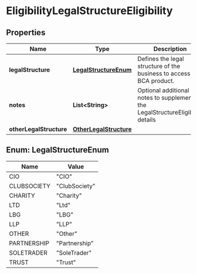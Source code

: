 
# EligibilityLegalStructureEligibility

## Properties
Name | Type | Description | Notes
------------ | ------------- | ------------- | -------------
**legalStructure** | [**LegalStructureEnum**](#LegalStructureEnum) | Defines the legal structure of the business to access the BCA product. |  [optional]
**notes** | **List&lt;String&gt;** | Optional additional notes to supplement the LegalStructureEligibility details |  [optional]
**otherLegalStructure** | [**OtherLegalStructure**](OtherLegalStructure.md) |  |  [optional]


<a name="LegalStructureEnum"></a>
## Enum: LegalStructureEnum
Name | Value
---- | -----
CIO | &quot;CIO&quot;
CLUBSOCIETY | &quot;ClubSociety&quot;
CHARITY | &quot;Charity&quot;
LTD | &quot;Ltd&quot;
LBG | &quot;LBG&quot;
LLP | &quot;LLP&quot;
OTHER | &quot;Other&quot;
PARTNERSHIP | &quot;Partnership&quot;
SOLETRADER | &quot;SoleTrader&quot;
TRUST | &quot;Trust&quot;



